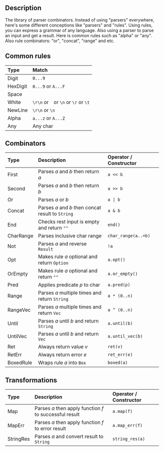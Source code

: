## Description
The library of parser combinators.
Instead of using "parsers" everywhere, here's some different conceptions like "parsers" and "rules".
Using rules, you can express a grammar of any language. Also using a parser to parse an input and get a result.
Here is common rules such as "alpha" or "any". Also rule combinators: "or", "concat", "range" and etc.

## Common rules
| Type     | Match                                   |
|:---------|:----------------------------------------|
| Digit    | `0...9`                                 |
| HexDigit | `0...9` or `A...F`                      |
| Space    | ` `                                     |
| White    | `\r\n` or ` ` or `\n` or `\r` or `\t`   |
| NewLine  | `\r\n` or `\n`                          |
| Alpha    | `a...z` or `A...Z`                      |
| Any      | Any char                                |

## Combinators
| Type      | Description                                       | Operator / Constructor  |
|:----------|:--------------------------------------------------|:------------------------|
| First     | Parses *a* and *b* then return *a*                | `a << b`                |
| Second    | Parses *a* and *b* then return *b*                | `a >> b`                |
| Or        | Parses *a* or *b*                                 | <code>a &#124; b</code> |
| Concat    | Parses *a* and *b* then concat result to `String` | `a & b`                 |
| End       | Checks rest input is empty and return `""`        | `end()`                 |
| CharRange | Parses inclusive char range                       | `char_range(a..=b)`     |
| Not       | Parses *a* and reverse `Result`                   | `!a`                    |
| Opt       | Makes rule *a* optional and return `Option`       | `a.opt()`               |
| OrEmpty   | Makes rule *a* optional and return `""`           | `a.or_empty()`          |
| Pred      | Applies predicate *p* to char                     | `a.pred(p)`             |
| Range     | Parses *a* multiple times and return `String`     | `a * (0..n)`            |
| RangeVec  | Parses *a* multiple times and return `Vec`        | `a ^ (0..n)`            |
| Until     | Parses *a* until *b* and return `String`          | `a.until(b)`            |
| UntilVec  | Parses *a* until *b* and return `Vec`             | `a.until_vec(b)`        |
| Ret       | Always return value *v*                           | `ret(v)`                |
| RetErr    | Always return error *e*                           | `ret_err(e)`            |
| BoxedRule | Wraps rule *a* into `Box`                         | `boxed(a)`              |

## Transformations
| Type      | Description                                             | Operator / Constructor |
|:----------|:--------------------------------------------------------|:-----------------------|
| Map       | Parses *a* then apply function *f* to successful result | `a.map(f)`             |
| MapErr    | Parses *a* then apply function *f* to error result      | `a.map_err(f)`         |
| StringRes | Parses *a* and convert result to `String`               | `string_res(a)`        |
